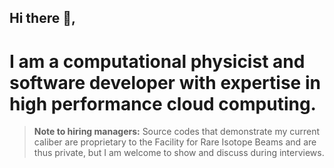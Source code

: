 ## Hi there 👋,
# I am a computational physicist and software developer with expertise in high performance cloud computing. 
> **Note to hiring managers:**
> Source codes that demonstrate my current caliber are proprietary to the Facility for Rare Isotope Beams and are thus private, but I am welcome to show and discuss during interviews.

<!--
**YaniUdiani/YaniUdiani** is a ✨ _special_ ✨ repository because its `README.md` (this file) appears on your GitHub profile.

Here are some ideas to get you started:

- 🔭 I’m currently working on ...
- 🌱 I’m currently learning ...
- 👯 I’m looking to collaborate on ...
- 🤔 I’m looking for help with ...
- 💬 Ask me about ...
- 📫 How to reach me: ...
- 😄 Pronouns: ...
- ⚡ Fun fact: ...
-->
